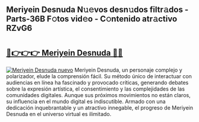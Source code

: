 ## Meriyein Desnuda N𝚞𝚎vos desn𝚞dos filtr𝚊dos - Parts-36B F𝚘tos vid𝚎o - C𝚘ntenido atr𝚊ctivo RZvG6

# <h2><a href="http://mb53yp.tromn.icu/?c=Meriyein+Desnuda">🔗👉👉👉 Meriyein Desnuda 🔗🔗</a></h2>

[![Meriyein Desnuda nuevo](https://i.imgur.com/pEAQMta.gif)](http://mb53yp.tromn.icu/?c=Meriyein+Desnuda)
Meriyein Desnuda, un personaje complejo y polarizador, elude la comprensión fácil. Su método único de interactuar con audiencias en línea ha fascinado y provocado críticas, generando debates sobre la expresión artística, el consentimiento y las complejidades de las comunidades digitales. Aunque sus próximos movimientos no están claros, su influencia en el mundo digital es indiscutible. Armado con una dedicación inquebrantable y un atractivo innegable, el progreso de Meriyein Desnuda en el universo virtual es ilimitado.
